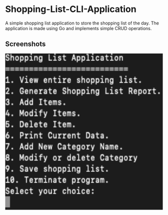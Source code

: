 # Shopping-List-CLI-Application
A simple shopping list application to store the shopping list of the day. The application is made using Go and implements simple CRUD operations.

## Screenshots

<img src="screenshots/Shopping_List_Menu.png" alt="Shopping List Menu" width=600px height=500px/>

